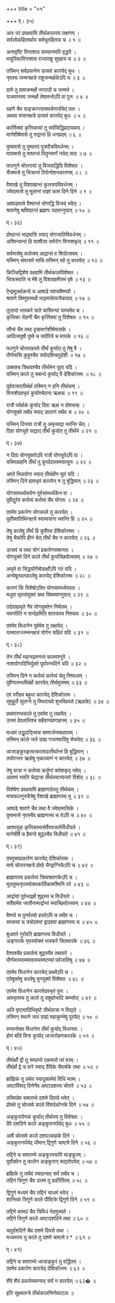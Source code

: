 +++
title = "०५"

+++
प्। ३५)  
  
अतः परं प्रवक्ष्यामि तीर्थकालस्य लक्षणम् ।  
सर्वलोकहितार्थाय सर्वभूतहिताय च ॥ १ ॥  
  
अनावृष्टि विनाशाय सस्यानमपि वृद्धये ।  
मसूरिकाविनाशाय राजाराष्ट्र सुखाय च ॥ २ ॥  
  
तस्मिन् सर्वप्रयत्नेन उत्सवं कारयेद् बुधः ।  
नृपस्य जन्मनक्षत्रे राष्ट्रजन्मर्क्षकेऽपि च ॥ ३ ॥  
  
ग्रामे तु ग्रामजन्मर्क्षे नगरादौ च जन्मभे ।  
यजमानस्य जन्मर्क्षे तेषामन्तेऽपि वा पुनः ॥ ४ ॥  
  
ग्रहणे चैव सङ्क्रान्त्यावथचेनार्चयेत् ततः ।  
अथवा मासनक्षत्रे उत्सवं कारयेद् बुधः ॥ ५ ॥  
  
कार्त्तिक्यां कृत्तिकायां तु सर्वसिद्धिप्रदायकम् ।  
मार्गशीर्षमासे तु रुद्रान्तं हि धनप्रदम् ॥ ६ ॥  
  
पुष्यमासे तु पुष्यान्तं पुत्रपौत्रविवर्धनम् ।  
माघमासे तु माघान्तं पितॄन्स्वर्गं नयेत् सदा ॥ ७ ॥  
  
फाल्गुने चोत्तरायां तु विजयाद्धिदि विशेषतः ।  
चैत्रमासे तु चित्रान्तं रिपोनोशनकारणम् ॥ ८ ॥  
  
वैशाखे तु विशाखान्तं कुलत्रयविवर्धनम् ।  
ज्येष्ठमासे तु मूलानां राज्ञां कामं दिने दिने ॥ ९ ॥  
  
आषाढमासे वैश्वान्तं भोगाद्धि विजयं भवेत् ।  
श्रावणेषु श्रविष्ठान्तं ब्रह्मणः पदमाप्नुयात् ॥ १० ॥  
  
प्। ३६)  
  
प्रोष्ठान्तं भाद्रमासि स्याद् भोगजातिविवर्धनम् ।  
अश्विन्यान्तं हि याश्वैजा सर्वरोग विनाशकृत् ॥ ११ ॥  
  
सर्वमासेषु कर्तव्यम् आद्रान्तं व शिवोत्सवम् ।  
यस्मिन् संवत्सरे मासि तस्मिन् रक्षे तु कारयेत् ॥ १२ ॥  
  
किञ्चिद्विशेषं वक्ष्यामि तीर्थकालविशेषतः ।  
चित्रास्वाति च मेषे तु विशाखामैत्रभं वृषे ॥ १३ ॥  
  
ऐन्द्रमूलर्क्षकन्दे च आषाढे व्याप्यवैष्णवौ ।  
श्रावणे विष्णुवस्वर्क्षे भाद्रमासेत्वजैकपात् ॥ १४ ॥  
  
तुलायां भास्करे याते चाश्विन्यां याम्यमेव च ।  
कृत्तिका रोहणी चैव कृर्त्तिक्यां तु विशेषतः ॥ १५ ॥  
  
सौम्यं चैव तथा दृचामार्गशीर्षमासके ।  
आदित्यपूषौ पुष्ये च सर्पपित्रे च माघके ॥ १६ ॥  
  
फल्गुने चोत्तराहस्ते तीर्थं कुर्यात् तु तेषु वै ।  
पौर्णमासि कुहूश्चैव त्रयोदशिचतुर्दशी ॥ १७ ॥  
  
उक्तश्च त्रिथवश्चैव तीर्थभेन युता यदि ।  
यस्मिन् काले तु सबन्धे कुर्याद् वै देशिकोत्तमः ॥ १८ ॥  
  
पूर्ववत्सरतीर्थर्क्षं तस्मिन् न हनि तीर्थकम् ।  
विनाशेदवभृतं कुर्याश्चेदन्य ऋक्षक ॥ १९ ॥  
  
रात्रौ पर्वर्क्षकं कुर्याद् दिवा ऋक्षं न दोषभाक् ।  
योगयुक्ते तथैव स्याद् उपरागं तथैव च ॥ २० ॥  
  
यस्मिन् दिनावा रात्रौ तु अमृत्यद्या भवन्ति चेत् ।  
दिवा योगयुते यद्यात् तीर्थं कुर्यात् तु तीर्थभे ॥ २१ ॥  
  
प्। ३७)  
  
न दिवा योगयुक्तोऽपि रात्रौ योगयुतेऽपि वा ।  
यस्मिन्नाहनि तीर्थं तु कुर्यादस्तमयात्पुनः ॥ २२ ॥  
  
अपरे भिन्नयोगा स्यात् तीर्थर्क्षेण युतं यदि ।  
तस्मिन् दिने ह्यवभृतं कारयेन् न तु बुद्धिमान् ॥ २३ ॥  
  
योगसामर्थ्यरूपेण पूर्वसामर्थ्यकेन वा ।  
पूर्वेद्युरेव कर्तव्यं कर्तव्यं चैव योगतः ॥ २४ ॥  
  
एवमेव प्रकारेण योगकाले तु कारयेत् ।  
पूर्वोक्ततिथिनक्षत्रे स्वस्वयागा भवन्ति हि ॥ २५ ॥  
  
तेषु कालेषु तीर्थं हि कुर्वैश्च देशिकोत्तमाः ।  
तेषु चैकोपि हीनं चेत् तीर्थं चैव न कारयेत् ॥ २६ ॥  
  
उत्सवं च तथा योगं प्रकारेणसमानतः ।  
योगयुक्ते दिने काले तीर्थं कुर्याच्छिवोत्सवम् ॥ २७ ॥  
  
अमृते वा सिद्धयोगेष्वेकर्क्षोऽपि गतं यदि ।  
अन्येषूत्पातकालेषु कारयेद् देशिकोत्तमः ॥ २८ ॥  
  
कारणं किं विशेषोऽस्ति योगसामर्थ्यस्पतः ।  
मधुवा घृतसंयुक्तं यथा विषममाप्नुयात् ॥ २९ ॥  
  
तदेवाह्यमृते नैव योगयुक्तेन निर्मलम् ।  
भवन्तीति न सन्देहमिति शास्त्रस्य निश्चयः ॥ ३० ॥  
  
एवमेव विधानेन पूर्वमेव तु लक्षयेत् ।  
यस्मात्तज्जन्मनक्षत्रं योगेन सहितं यदि ॥ ३१ ॥  
  
प्। ३८)  
  
तेन तीर्थं महाभद्रमनन्तं फलमश्नुते ।  
नाशयोगादिभिर्युक्ते पूर्वारम्भदिने यदि ॥ ३२ ॥  
  
तस्मिन् दिने न कर्तव्यं कर्तव्यं चेतु निष्फलम् ।  
पूर्वेणारम्भतीर्थर्क्षे कारयेत् तीर्थमुत्तमम् ॥ ३३ ॥  
  
एवं परीक्ष्य बहुधा कारयेद् देशिकोत्तमः ।  
सुमुहूर्ते सुलग्ने तु स्थिराख्ये शुभविक्ष्यते (ऋक्षके) ॥ ३४ ॥  
  
प्रथमारम्भकाले तु एवमेव तु लक्षयेत् ।  
उत्तमं देवताभिश्च सहैवाप्यवगाहनम् ॥ ३५ ॥  
  
मध्यमं तद्धृदाद्भिश्च सम्मार्जनमथापरम् ।  
तस्मिन् काले जले ग्राह्य गजाश्वादिषु सेचयेत् ॥ ३६ ॥  
  
ध्वजाङ्कुरकृतात्कालादातीर्थान्तं हि बुद्धिमान् ।  
तयोरन्तर ऋक्षेषु नृकल्याणं न कारयेत् ॥ ३७ ॥  
  
तेषु यात्रा न कर्तव्या कर्तॄणां क्लेशकृद् भवेत् ।  
अवश्यं भवति चेद्यात्रा तीर्थस्याभ्यन्तरे विशेत् ॥ ३८ ॥  
  
विशेषेण प्रवक्ष्यामि ब्राह्मणादेस्तु तीर्थकम् ।  
माघफाल्गुनचैत्रेषु वैशाखे ब्राह्मणस्य तु ॥ ३९ ॥  
  
आषाढे श्रावणे चैव तथा वै ज्येष्ठमासिके ।  
पुष्यमासे नृपस्यैव ब्राह्मणस्य च तेऽपि च ॥ ४० ॥  
  
आश्वयुक् कृत्तिकामासेर्वैश्यजातेर्विधीयते ।  
मार्गश्रीर्षे च हैमन्ते शूद्रस्यैव विधीयते ॥ ४१ ॥  
  
प्। ३९)  
  
एवमुक्तप्रकारेण कारयेद् देशिकोत्तमः ।  
माघे चोत्तरनक्षत्रे प्रोष्ठे चैन्द्राग्निकेऽपि च ॥ ४२ ॥  
  
ब्राह्मणस्य प्रकर्तव्यं त्रिष्यश्रवणकेऽपि च ।  
मूलपुष्यनृपस्योक्तकार्तिकामश्विनि परे ॥ ४३ ॥  
  
आर्द्रायां पूर्वभाद्रर्क्षे शूद्रस्य च विधीयते ।  
सर्वेषामेव जातीनामार्द्रान्तं स्याच्छिवोत्सवम् ॥ ४४ ॥  
  
वैष्णवे च पुनर्वस्वो हस्तेऽपि च तथैव च ।  
सप्तम्यां च त्रयोदश्यां द्वादश्यां ब्राह्मणस्य च ॥ ४५ ॥  
  
बुधवारे गुरोर्वारे ब्राह्मणस्य विधीयते ।  
अङ्गारके नृपस्योक्तं भास्करे सितवारके ॥ ४६ ॥  
  
वैश्यश्चैव प्रकर्तव्यं शूद्रस्यैव तथापरे ।  
पौर्णमास्याममावास्यामष्टम्यां पर्वजातिषु ॥ ४७ ॥  
  
एवमेव विधानेन कारयेत् प्रथमेऽपि च ।  
एतेषूक्तेषु कालेषु युगयुक्ते विशेषतः ॥ ४८ ॥  
  
एवमेव विधानेन कारयेदवभृतं पुनः ।  
अवभृतस्य तु काले तु राष्ट्रक्षोभादि सम्भवेत् ॥ ४९ ॥  
  
अति वृष्ट्यादिभिवृष्टे तीर्थयात्रा न विद्यते ।  
तस्मिन् स्थाने जलं ग्राह्यं महाकुम्भेषु पूरयेत् ॥ ५० ॥  
  
स्नपनोक्त विधानेन तीर्थं कुर्याद् विधानतः ।  
होमं बलिं विना कुर्याद् ध्वजारोहणकालके ॥ ५१ ॥  
  
प्। ४०)  
  
तीर्थर्क्षौ द्वौ तु सम्प्राप्ते एकमासे परं वरम् ।  
तीर्थर्क्षे द्वे च वारे स्याद् दैविके चैवार्षके तथा ॥ ५२ ॥  
  
ब्राह्मिकं तु तथेव स्यादुक्तमेवं विधिं मतम् ।  
अष्टाविंशद् दिनेनैव अष्टादशस्य चोत्तरे ॥ ५३ ॥  
  
तस्मिन्नेव समारम्भे दशमे दिवसे भवेत् ।  
प्रोक्ते तु चोत्सवे काले विंशदेकोनके दिने ॥ ५४ ॥  
  
अङ्कुरार्पणकं कुर्यात् तीर्थस्य तु विशेषतः ।  
दैवे दशदिने काले अङ्कुरानर्पयेद् बुधः ॥ ५५ ॥  
  
आर्षे चोत्सवे काले दशपञ्चाहके दिने ।  
अङ्कुरानर्पयेद् धीमान् द्विगुणे चाष्टमे दिने ॥ ५६ ॥  
  
तद्दिने च समारम्भे अङ्कुरस्यापि चाङ्कुरम् ।  
पूर्वोक्तेन तु कालेन अङ्कुरान् सद्यरोपयेत् ॥ ५७ ॥  
  
ब्रह्मिके तु तथैवं स्यादन्यत् सर्वं तथैव च ।  
तद्दिनं त्रिगुणं चैव उत्तमं तु प्रकीर्तितम् ॥ ५८ ॥  
  
द्विगुणं मध्यमं चैव तद्दिनं चाधमं भवेत् ।  
शान्तिकं त्रिगुणे काले पौष्टिके द्विगुणे दिने ॥ ५९ ॥  
  
तद्दिने कामदं चैव त्रिविधं भेदमुच्यते ।  
तद्दिने त्रिगुणे काले अष्टादशदिने तथा ॥ ६० ॥  
  
चतुर्दशदिनै चैव दशमे दिवसे तथा ।  
मध्यमस्य तु काले तु दशमे चाष्टमे र * ॥ ६१ ॥  
  
प्। ४१)  
  
तद्दिने च समारम्भे ध्वजाङ्कुरं तु वर्द्धितम् ।  
एवमेव प्रकारेण कारयेद् देशिकोत्तमः ॥ ६२ ॥  
  
शैवे शैवं प्रकर्तव्यमन्यत् सर्वं न कारयेत् ॥ ६२� ॥  
  
इति सूक्ष्मतन्त्रे तीर्थकालनिर्णयपटलः ॥   
